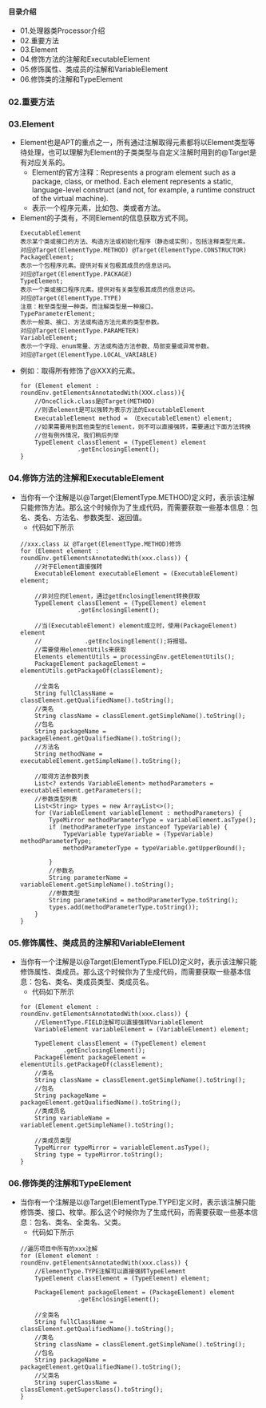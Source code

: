 #### 目录介绍
- 01.处理器类Processor介绍
- 02.重要方法
- 03.Element
- 04.修饰方法的注解和ExecutableElement
- 05.修饰属性、类成员的注解和VariableElement
- 06.修饰类的注解和TypeElement




### 02.重要方法




### 03.Element
- Element也是APT的重点之一，所有通过注解取得元素都将以Element类型等待处理，也可以理解为Element的子类类型与自定义注解时用到的@Target是有对应关系的。
    - Element的官方注释：Represents a program element such as a package, class, or method. Each element represents a static, language-level construct (and not, for example, a runtime construct of the virtual machine).
    - 表示一个程序元素，比如包、类或者方法。
- Element的子类有，不同Element的信息获取方式不同。
    ```
    ExecutableElement
    表示某个类或接口的方法、构造方法或初始化程序（静态或实例），包括注释类型元素。
    对应@Target(ElementType.METHOD) @Target(ElementType.CONSTRUCTOR)
    PackageElement;
    表示一个包程序元素。提供对有关包极其成员的信息访问。
    对应@Target(ElementType.PACKAGE)
    TypeElement;
    表示一个类或接口程序元素。提供对有关类型极其成员的信息访问。
    对应@Target(ElementType.TYPE)
    注意：枚举类型是一种类，而注解类型是一种接口。
    TypeParameterElement;
    表示一般类、接口、方法或构造方法元素的类型参数。
    对应@Target(ElementType.PARAMETER)
    VariableElement;
    表示一个字段、enum常量、方法或构造方法参数、局部变量或异常参数。
    对应@Target(ElementType.LOCAL_VARIABLE)
    ```
- 例如：取得所有修饰了@XXX的元素。
    ```
    for (Element element : roundEnv.getElementsAnnotatedWith(XXX.class)){
    	//OnceClick.class是@Target(METHOD)
    	//则该element是可以强转为表示方法的ExecutableElement
    	ExecutableElement method = （ExecutableElement）element;
    	//如果需要用到其他类型的Element，则不可以直接强转，需要通过下面方法转换
    	//但有例外情况，我们稍后列举
    	TypeElement classElement = (TypeElement) element
                    .getEnclosingElement();
    }
    ```


### 04.修饰方法的注解和ExecutableElement
- 当你有一个注解是以@Target(ElementType.METHOD)定义时，表示该注解只能修饰方法。那么这个时候你为了生成代码，而需要获取一些基本信息：包名、类名、方法名、参数类型、返回值。
    - 代码如下所示
    ```
    //xxx.class 以 @Target(ElementType.METHOD)修饰
    for (Element element : roundEnv.getElementsAnnotatedWith(xxx.class)) {
    	//对于Element直接强转
        ExecutableElement executableElement = (ExecutableElement) element;
        
        //非对应的Element，通过getEnclosingElement转换获取
        TypeElement classElement = (TypeElement) element
                    .getEnclosingElement();
                    
        //当(ExecutableElement) element成立时，使用(PackageElement) element
        //            .getEnclosingElement();将报错。
        //需要使用elementUtils来获取
        Elements elementUtils = processingEnv.getElementUtils();
        PackageElement packageElement = elementUtils.getPackageOf(classElement);
    	
    	//全类名
        String fullClassName = classElement.getQualifiedName().toString();
        //类名
        String className = classElement.getSimpleName().toString();
        //包名
        String packageName = packageElement.getQualifiedName().toString();
        //方法名
        String methodName = executableElement.getSimpleName().toString();
    
    	//取得方法参数列表
    	List<? extends VariableElement> methodParameters = executableElement.getParameters();
    	//参数类型列表
    	List<String> types = new ArrayList<>();
        for (VariableElement variableElement : methodParameters) {
            TypeMirror methodParameterType = variableElement.asType();
            if (methodParameterType instanceof TypeVariable) {
                TypeVariable typeVariable = (TypeVariable) methodParameterType;
                methodParameterType = typeVariable.getUpperBound();
                
            }
            //参数名
            String parameterName = variableElement.getSimpleName().toString();
            //参数类型
            String parameteKind = methodParameterType.toString();
            types.add(methodParameterType.toString());
        }
    }
    ```


### 05.修饰属性、类成员的注解和VariableElement
- 当你有一个注解是以@Target(ElementType.FIELD)定义时，表示该注解只能修饰属性、类成员。那么这个时候你为了生成代码，而需要获取一些基本信息：包名、类名、类成员类型、类成员名。
    - 代码如下所示
    ```
    for (Element element : roundEnv.getElementsAnnotatedWith(xxx.class)) {
    	//ElementType.FIELD注解可以直接强转VariableElement
    	VariableElement variableElement = (VariableElement) element;
    	
        TypeElement classElement = (TypeElement) element
                .getEnclosingElement();
        PackageElement packageElement = elementUtils.getPackageOf(classElement);
        //类名
        String className = classElement.getSimpleName().toString();
        //包名
        String packageName = packageElement.getQualifiedName().toString();
        //类成员名
        String variableName = variableElement.getSimpleName().toString();
        
        //类成员类型
        TypeMirror typeMirror = variableElement.asType();
        String type = typeMirror.toString();
    }
    ```



### 06.修饰类的注解和TypeElement
- 当你有一个注解是以@Target(ElementType.TYPE)定义时，表示该注解只能修饰类、接口、枚举。那么这个时候你为了生成代码，而需要获取一些基本信息：包名、类名、全类名、父类。
    - 代码如下所示
    ```
    //遍历项目中所有的xxx注解
    for (Element element : roundEnv.getElementsAnnotatedWith(xxx.class)) {
    	//ElementType.TYPE注解可以直接强转TypeElement
        TypeElement classElement = (TypeElement) element;
        
        PackageElement packageElement = (PackageElement) element
                    .getEnclosingElement();
                    
        //全类名
        String fullClassName = classElement.getQualifiedName().toString();
        //类名
        String className = classElement.getSimpleName().toString();
        //包名
        String packageName = packageElement.getQualifiedName().toString();
    	//父类名
    	String superClassName = classElement.getSuperclass().toString();
    }
    ```

